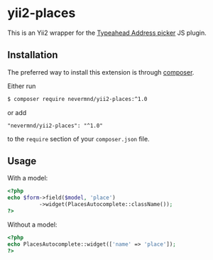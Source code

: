 # yii2-places
This is an Yii2 wrapper for the [Typeahead Address picker](https://github.com/sgruhier/typeahead-addresspicker) JS plugin.

## Installation
The preferred way to install this extension is through [composer](http://getcomposer.org/download/).

Either run

```bash
$ composer require nevermnd/yii2-places:^1.0
```

or add

```
"nevermnd/yii2-places": "^1.0"
```

to the `require` section of your `composer.json` file.

## Usage
With a model:
```php
<?php
echo $form->field($model, 'place')
          ->widget(PlacesAutocomplete::className());
?>
```
Without a model:

```php
<?php
echo PlacesAutocomplete::widget(['name' => 'place']);
?>
```
